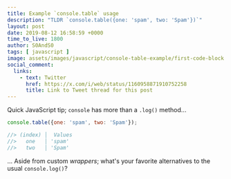 ```yaml
---
title: Example `console.table` usage
description: "TLDR `console.table({one: 'spam', two: 'Spam'})`"
layout: post
date: 2019-08-12 16:58:59 +0000
time_to_live: 1800
author: S0AndS0
tags: [ javascript ]
image: assets/images/javascript/console-table-example/first-code-block.png
social_comment:
  links:
    - text: Twitter
      href: https://x.com/i/web/status/1160958871910752258
      title: Link to Tweet thread for this post
---
```




Quick JavaScript tip; `console` has more than a `.log()` method...

```javascript
console.table({one: 'spam', two: 'Spam'});

//> (index) │  Values
//>   one   │ 'spam'
//>   two   │ 'Spam'
```

... Aside from custom _wrappers_; what's your favorite alternatives to the
usual `console.log()`?
